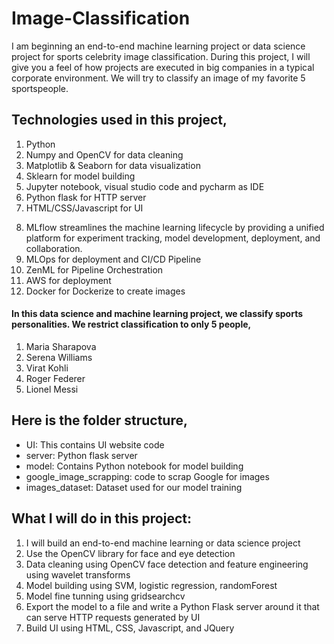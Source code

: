 # Image-Classification
I am beginning an end-to-end machine learning project or data science project for sports celebrity image classification. During this project, I will give you a feel of how projects are executed in big companies in a typical corporate environment. We will try to classify an image of my favorite 5 sportspeople.

## Technologies used in this project,
1. Python
2. Numpy and OpenCV for data cleaning
3. Matplotlib & Seaborn for data visualization
4. Sklearn for model building
5. Jupyter notebook, visual studio code and pycharm as IDE
6. Python flask for HTTP server
7. HTML/CSS/Javascript for UI
8) MLflow streamlines the machine learning lifecycle by providing a unified platform for experiment tracking, model development, deployment, and collaboration.
9) MLOps for deployment and CI/CD Pipeline
10) ZenML for Pipeline Orchestration
11) AWS for deployment
12) Docker for Dockerize to create images

#### In this data science and machine learning project, we classify sports personalities. We restrict classification to only 5 people,
1) Maria Sharapova
2) Serena Williams
3) Virat Kohli
4) Roger Federer
5) Lionel Messi

## Here is the folder structure,
* UI: This contains UI website code 
* server: Python flask server
* model: Contains Python notebook for model building
* google_image_scrapping: code to scrap Google for images
* images_dataset: Dataset used for our model training

## What I will do in this project:
1) I will build an end-to-end machine learning or data science project
2) Use the OpenCV library for face and eye detection
3) Data cleaning using OpenCV face detection and feature engineering using wavelet transforms
4) Model building using SVM, logistic regression, randomForest
5) Model fine tunning using gridsearchcv
6) Export the model to a file and write a Python Flask server around it that can serve HTTP requests generated by UI
7) Build UI using HTML, CSS, Javascript, and JQuery



